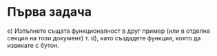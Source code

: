 # Първа задача

e) Изпълнете същата функционалност в друг пример (или в отделна секция на този документ) т. d), като създадете функция, която да извикате с бутон.
